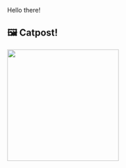 Hello there!



## 🖼️ Catpost!

<sub>
    <img src="https://cdn2.thecatapi.com/images/0IqiruIio.false" height="256">
</sub>

